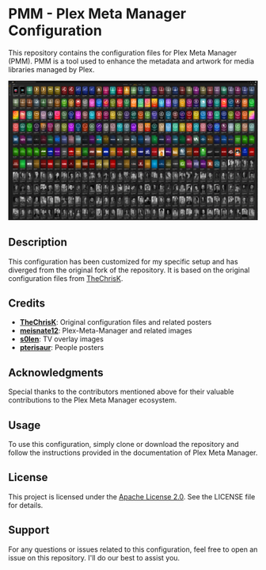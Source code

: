 # PMM - Plex Meta Manager Configuration

This repository contains the configuration files for Plex Meta Manager (PMM). PMM is a tool used to enhance the metadata and artwork for media libraries managed by Plex.

![Collections](collections.png "Collections")

## Description

This configuration has been customized for my specific setup and has diverged from the original fork of the repository. It is based on the original configuration files from [TheChrisK](https://github.com/TheChrisK/PMM).

## Credits

- **[TheChrisK](https://github.com/TheChrisK)**: Original configuration files and related posters
- **[meisnate12](https://github.com/meisnate12)**: Plex-Meta-Manager and related images
- **[s0len](https://github.com/s0len)**: TV overlay images
- **[pterisaur](https://github.com/pterisaur)**: People posters

## Acknowledgments

Special thanks to the contributors mentioned above for their valuable contributions to the Plex Meta Manager ecosystem.

## Usage

To use this configuration, simply clone or download the repository and follow the instructions provided in the documentation of Plex Meta Manager.

## License

This project is licensed under the [Apache License 2.0](LICENSE). See the LICENSE file for details.

## Support

For any questions or issues related to this configuration, feel free to open an issue on this repository. I'll do our best to assist you.
